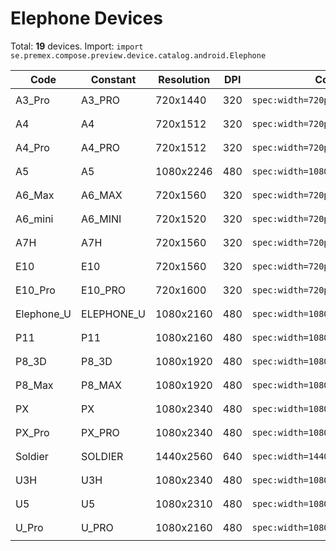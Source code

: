 # Elephone Devices

Total: **19** devices. Import: `import se.premex.compose.preview.device.catalog.android.Elephone`

| Code | Constant | Resolution | DPI | Compose Spec | Preview Usage |
|------|----------|------------|-----|-------------|---------------|
| A3_Pro | A3_PRO | 720x1440 | 320 | `spec:width=720px,height=1440px,dpi=320` | `@Preview(device = Elephone.A3_PRO)` |
| A4 | A4 | 720x1512 | 320 | `spec:width=720px,height=1512px,dpi=320` | `@Preview(device = Elephone.A4)` |
| A4_Pro | A4_PRO | 720x1512 | 320 | `spec:width=720px,height=1512px,dpi=320` | `@Preview(device = Elephone.A4_PRO)` |
| A5 | A5 | 1080x2246 | 480 | `spec:width=1080px,height=2246px,dpi=480` | `@Preview(device = Elephone.A5)` |
| A6_Max | A6_MAX | 720x1560 | 320 | `spec:width=720px,height=1560px,dpi=320` | `@Preview(device = Elephone.A6_MAX)` |
| A6_mini | A6_MINI | 720x1520 | 320 | `spec:width=720px,height=1520px,dpi=320` | `@Preview(device = Elephone.A6_MINI)` |
| A7H | A7H | 720x1560 | 320 | `spec:width=720px,height=1560px,dpi=320` | `@Preview(device = Elephone.A7H)` |
| E10 | E10 | 720x1560 | 320 | `spec:width=720px,height=1560px,dpi=320` | `@Preview(device = Elephone.E10)` |
| E10_Pro | E10_PRO | 720x1600 | 320 | `spec:width=720px,height=1600px,dpi=320` | `@Preview(device = Elephone.E10_PRO)` |
| Elephone_U | ELEPHONE_U | 1080x2160 | 480 | `spec:width=1080px,height=2160px,dpi=480` | `@Preview(device = Elephone.ELEPHONE_U)` |
| P11 | P11 | 1080x2160 | 480 | `spec:width=1080px,height=2160px,dpi=480` | `@Preview(device = Elephone.P11)` |
| P8_3D | P8_3D | 1080x1920 | 480 | `spec:width=1080px,height=1920px,dpi=480` | `@Preview(device = Elephone.P8_3D)` |
| P8_Max | P8_MAX | 1080x1920 | 480 | `spec:width=1080px,height=1920px,dpi=480` | `@Preview(device = Elephone.P8_MAX)` |
| PX | PX | 1080x2340 | 480 | `spec:width=1080px,height=2340px,dpi=480` | `@Preview(device = Elephone.PX)` |
| PX_Pro | PX_PRO | 1080x2340 | 480 | `spec:width=1080px,height=2340px,dpi=480` | `@Preview(device = Elephone.PX_PRO)` |
| Soldier | SOLDIER | 1440x2560 | 640 | `spec:width=1440px,height=2560px,dpi=640` | `@Preview(device = Elephone.SOLDIER)` |
| U3H | U3H | 1080x2340 | 480 | `spec:width=1080px,height=2340px,dpi=480` | `@Preview(device = Elephone.U3H)` |
| U5 | U5 | 1080x2310 | 480 | `spec:width=1080px,height=2310px,dpi=480` | `@Preview(device = Elephone.U5)` |
| U_Pro | U_PRO | 1080x2160 | 480 | `spec:width=1080px,height=2160px,dpi=480` | `@Preview(device = Elephone.U_PRO)` |

<!-- Generated automatically. Do not edit manually. -->
